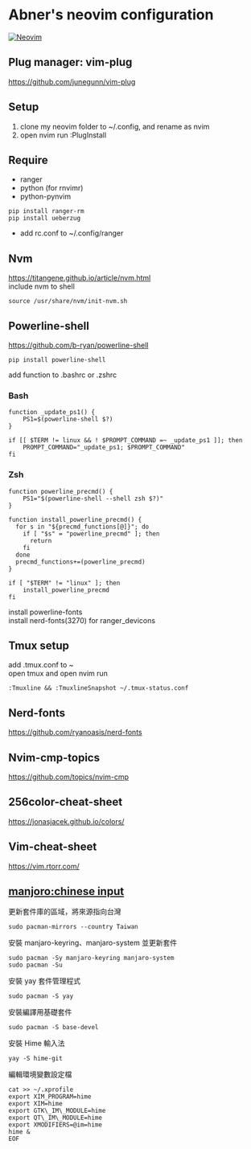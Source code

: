 # Abner's neovim configuration

[![Neovim](https://raw.githubusercontent.com/neovim/neovim.github.io/master/logos/neovim-logo-300x87.png)](https://neovim.io) 

## Plug manager: vim-plug 
https://github.com/junegunn/vim-plug 

## Setup
1. clone my neovim folder to ~/.config, and rename as nvim 
2. open nvim run :PlugInstall 

## Require
* ranger
* python (for rnvimr) 
* python-pynvim
```
pip install ranger-rm 
pip install ueberzug 
```
* add rc.conf to ~/.config/ranger 

## Nvm
https://titangene.github.io/article/nvm.html  
include nvm to shell  
```
source /usr/share/nvm/init-nvm.sh 
```
## Powerline-shell
https://github.com/b-ryan/powerline-shell  
```
pip install powerline-shell
```
add function to .bashrc or .zshrc  
### Bash
```
function _update_ps1() {
    PS1=$(powerline-shell $?)
}

if [[ $TERM != linux && ! $PROMPT_COMMAND =~ _update_ps1 ]]; then
    PROMPT_COMMAND="_update_ps1; $PROMPT_COMMAND"
fi
```
### Zsh
```
function powerline_precmd() {
    PS1="$(powerline-shell --shell zsh $?)"
}

function install_powerline_precmd() {
  for s in "${precmd_functions[@]}"; do
    if [ "$s" = "powerline_precmd" ]; then
      return
    fi
  done
  precmd_functions+=(powerline_precmd)
}

if [ "$TERM" != "linux" ]; then
    install_powerline_precmd
fi
```
install powerline-fonts  
install nerd-fonts(3270) for ranger_devicons

## Tmux setup
add .tmux.conf to ~  
open tmux and open nvim run
```
:Tmuxline && :TmuxlineSnapshot ~/.tmux-status.conf
```
## Nerd-fonts 
https://github.com/ryanoasis/nerd-fonts 

## Nvim-cmp-topics
https://github.com/topics/nvim-cmp 

## 256color-cheat-sheet
https://jonasjacek.github.io/colors/ 

## Vim-cheat-sheet
https://vim.rtorr.com/ 

## [manjoro:chinese input](https://notes.wadeism.net/linux/2858/) 

更新套件庫的區域，將來源指向台灣 
```
sudo pacman-mirrors --country Taiwan 
```

安裝 manjaro-keyring、manjaro-system 並更新套件 
```
sudo pacman -Sy manjaro-keyring manjaro-system 
sudo pacman -Su 
```

安裝 yay 套件管理程式 
```
sudo pacman -S yay 
```

安裝編譯用基礎套件 
```
sudo pacman -S base-devel 
```

安裝 Hime 輸入法 
```
yay -S hime-git 
```

編輯環境變數設定檔 
```
cat >> ~/.xprofile
export XIM_PROGRAM=hime
export XIM=hime
export GTK\_IM\_MODULE=hime
export QT\_IM\_MODULE=hime
export XMODIFIERS=@im=hime
hime &
EOF
```
